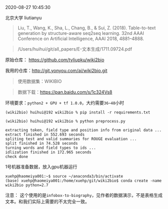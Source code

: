 
2020-08-27 10:45:30

北京大学 liutianyu

>Liu, T., Wang, K., Sha, L., Chang, B., & Sui, Z. (2018). Table-to-text generation by structure-aware seq2seq learning. 32nd AAAI Conference on Artificial Intelligence, AAAI 2018, 4881–4888.

>/Users/huihui/git/all_papers/E-文本生成/1711.09724.pdf

原始仓库：
https://github.com/tyliupku/wiki2bio

我用的仓库：http://git.yonyou.com/ai/wiki2bio.git

>使用数据集：WIKIBIO

>数据下载：https://pan.baidu.com/s/1c324Vs8

环境要求：`python2 + GPU + tf 1.0.0`，大约需要`36~48`小时

```
(wiki2bio) huihui@192 wiki2bio % pip install -r requirements.txt

(wiki2bio) huihui@192 wiki2bio % python preprocess.py 

extracting token, field type and position info from original data ...
extract finished in 552.693 seconds
spliting test and valid summaries for ROUGE evaluation ...
split finished in 74.528 seconds
turning words and field types to ids ...
idlization finished in 172.965 seconds
check done
````

1号机器准备数据，放入gpu机器运行
```
xuehp@haomeiya001:~$ source ~/anaconda3/bin/activate 
(base) xuehp@haomeiya001:/home/xuehp/git/wiki2bio$ conda create -name wiki2bio python=2.7 
```

注意：
这个使用的是`infobox-to-biography`，见作者的数据演示，不是表格生成文本。和我们实际上需要的不太完全一致。
